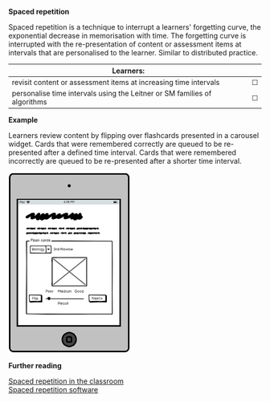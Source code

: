 **Spaced repetition**  

Spaced repetition is a technique to interrupt a learners' forgetting curve, the exponential decrease in memorisation with time. The forgetting curve is interrupted with the re-presentation of content or assessment items at intervals that are personalised to the learner. Similar to distributed practice.

| Learners:     |   |  
| ------------- | ------------- |
|revisit content or assessment items at increasing time intervals|&#9744;| 
|personalise time intervals using the Leitner or SM families of algorithms|&#9744;| 

**Example**  

Learners review content by flipping over flashcards presented in a carousel widget. Cards that were remembered correctly are queued to be re-presented after a defined time interval. Cards that were remembered incorrectly are queued to be re-presented after a shorter time interval.

<img src="https://github.com/warwick-bailey-work/lxd-sys/raw/main/md/images/spaced-repetition.png" height="360">  

**Further reading**  

<a href="https://www.learningscientists.org/learning-scientists-podcast/2017/10/4/episode-4-spaced-practice?rq=spaced" target="_top">Spaced repetition in the classroom</a>  
<a href="https://en.wikipedia.org/wiki/Spaced_repetition#Software" target="_top">Spaced repetition software</a>  

<div style="page-break-after: always;"></div>

